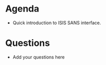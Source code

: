Agenda
======

* Quick introduction to ISIS SANS interface.

Questions
=========

* Add your questions here
